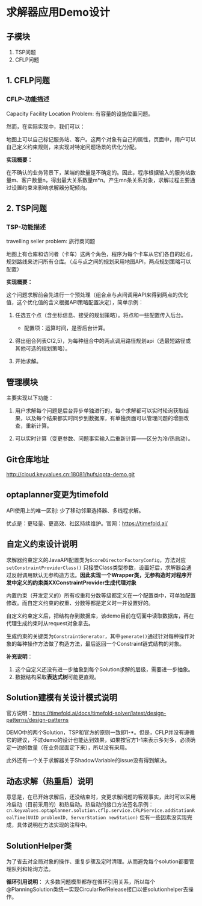 # 求解器应用Demo设计

## 子模块

1. TSP问题
2. CFLP问题

## 1. CFLP问题

### CFLP-功能描述

Capacity Facility Location Problem: 有容量的设施位置问题。

然而，在实际实现中，我们可以：

地图上可以自己标记服务站、客户。这两个对象有自己的属性，页面中，用户可以自己定义约束规则，来实现对特定问题场景的优化/分配。

**实现概要：**

在不确认的业务背景下，某端的数量是不确定的。因此，程序根据输入的服务站数量m、客户数量n，得出最大关系数量m*n。产生mn条关系对象，求解过程主要通过设置约束来影响求解器分配倾向。

## 2. TSP问题

### TSP-功能描述

travelling seller problem: 旅行商问题

地图上有仓库和访问者（卡车）这两个角色，程序为每个卡车从它们各自的起点，规划路线来访问所有仓库。（点与点之间的规划采用地图API，两点规划策略可以配置）

**实现概要：**

这个问题求解前会先进行一个预处理（组合点与点间调用API来得到两点的优化值，这个优化值的含义根据API策略配置决定），简单示例：

1. 任选五个点（含坐标信息、接受的规划策略）。将点和一些配置传入后台。

    - 配置项：运算时间，是否后台计算。

2. 得出组合列表C(2,5)，为每种组合中的两点调用路径规划api（选最短路径或其他可选的规划策略）。
3. 开始求解。

## 管理模块

主要实现以下功能：

1. 用户求解每个问题是后台异步单独进行的，每个求解都可以实时轮询获取结果，以及每个结果都实时同步到数据库，有单独页面可以管理问题的增删改查，重新计算。

2. 可以实时计算（变更参数、问题事实输入后重新计算——区分为冷/热启动）。

## Git仓库地址

<http://cloud.keyvalues.cn:18081/hufs/opta-demo.git>

## optaplanner变更为timefold

API使用上的唯一区别: 少了移动邻里选择器、多线程求解。

优点是：更轻量、更高效、社区持续维护。官网：<https://timefold.ai/>

## 自定义约束设计说明

求解器约束定义的JavaAPI配置类为```ScoreDirectorFactoryConfig```，方法对应```setConstraintProviderClass()```
只接受Class类型参数，设置好后，求解器会通过反射调用默认无参构造方法。**因此实现一个Wrapper类，无参构造时对程序开发中定义的约束类XXConstraintProvider生成代理对象**

内置约束（开发定义的）所有权重和分数等级都定义在一个配置类中，可单独配置修改。而自定义约束的权重、分数等都是定义时一并设置好的。

自定义约束定义后，把结构存到数据库，该demo目前在切面中读取数据库，再在代理生成约束时从request对象拿去。

生成约束的关键类为```ConstraintGenerator```，其中```generate()```通过针对每种操作对象的每种操作方法做了构造方法，最后返回一个Constraint链式结构的对象。

**补充说明**：

1. 这个自定义还没有进一步抽象到每个Solution求解的层级，需要进一步抽象。
2. 数据结构采取**表达式树**可能更直观。

## Solution建模有关设计模式说明

官方说明：<https://timefold.ai/docs/timefold-solver/latest/design-patterns/design-patterns>

DEMO中的两个Solution，TSP和官方的原则一致即1-*。但是，CFLP并没有遵循它的建议，不过demo的设计也能达到效果，如果按官方1-1来表示多对多，必须确定一边的数量（在业务层面定下来），所以没有采用。

此外还有一个关于求解器关于ShadowVariable的issue没有得到解决。

## 动态求解（热重启）说明

意思是，在已开始求解后，还没结束时，变更求解问题的客观事实，此时可以采用冷启动（目前采用的）和热启动。热启动的接口方法签名示例：
```cn.keyvalues.optaplanner.solution.cflp.service.CFLPService.addStationRealTime(UUID problemID, ServerStation newStation)```
但有一些因素没实现完成，具体说明在方法实现的注释中。

## SolutionHelper类

为了省去对全局对象的操作、重复步骤及定时清理。从而避免每个solution都要管理队列和轮询方法。

**循环引用说明**：
大多数问题模型都存在循环引用关系，所以每个@PlanningSolution类统一实现CircularRefRelease接口以便solutionhelper去操作。
